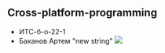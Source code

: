 ## Cross-platform-programming
- ИТС-б-о-22-1
- Баканов Артем
  "new string"
![](https://techtelegraph.co.uk/wp-content/uploads/2022/10/cross-platform.jpg)
